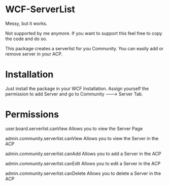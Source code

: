# WCF-ServerList

Messy, but it works.

Not supported by me anymore. If you want to support this feel free to copy the code and do so.

This package creates a serverlist for you Community. You can easily add or remove server in your ACP.

# Installation
Just install the package in your WCF Installation. Assign yourself the permission to add Server and go to Community ---> Server Tab.

# Permissions

user.board.serverlist.canView
 Allows you to view the Server Page
 
admin.community.serverlist.canView
Allows you to view the Server in the ACP

admin.community.serverlist.canAdd
Allows you to add a Server in the ACP

admin.community.serverlist.canEdit
Allows you to edit a Server in the ACP

admin.community.serverlist.canDelete
Allows you to delete a Server in the ACP
